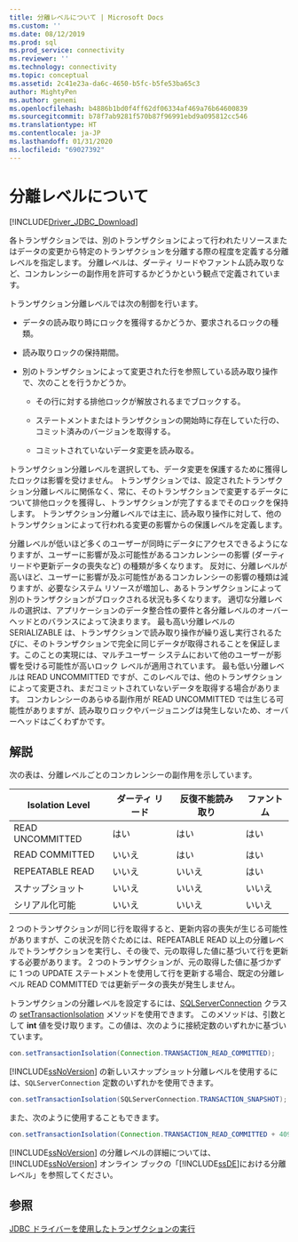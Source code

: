 ```yaml
---
title: 分離レベルについて | Microsoft Docs
ms.custom: ''
ms.date: 08/12/2019
ms.prod: sql
ms.prod_service: connectivity
ms.reviewer: ''
ms.technology: connectivity
ms.topic: conceptual
ms.assetid: 2c41e23a-da6c-4650-b5fc-b5fe53ba65c3
author: MightyPen
ms.author: genemi
ms.openlocfilehash: b4886b1bd0f4ff62df06334af469a76b64600839
ms.sourcegitcommit: b78f7ab9281f570b87f96991ebd9a095812cc546
ms.translationtype: HT
ms.contentlocale: ja-JP
ms.lasthandoff: 01/31/2020
ms.locfileid: "69027392"
---
```

# <a name="understanding-isolation-levels"></a>分離レベルについて

[!INCLUDE[Driver_JDBC_Download](../../includes/driver_jdbc_download.md)]

各トランザクションでは、別のトランザクションによって行われたリソースまたはデータの変更から特定のトランザクションを分離する際の程度を定義する分離レベルを指定します。 分離レベルは、ダーティ リードやファントム読み取りなど、コンカレンシーの副作用を許可するかどうかという観点で定義されています。  
  
トランザクション分離レベルでは次の制御を行います。  
  
- データの読み取り時にロックを獲得するかどうか、要求されるロックの種類。  
  
- 読み取りロックの保持期間。  
  
- 別のトランザクションによって変更された行を参照している読み取り操作で、次のことを行うかどうか。  
  
  - その行に対する排他ロックが解放されるまでブロックする。  
  
  - ステートメントまたはトランザクションの開始時に存在していた行の、コミット済みのバージョンを取得する。  
  
  - コミットされていないデータ変更を読み取る。  

トランザクション分離レベルを選択しても、データ変更を保護するために獲得したロックは影響を受けません。 トランザクションでは、設定されたトランザクション分離レベルに関係なく、常に、そのトランザクションで変更するデータについて排他ロックを獲得し、トランザクションが完了するまでそのロックを保持します。 トランザクション分離レベルでは主に、読み取り操作に対して、他のトランザクションによって行われる変更の影響からの保護レベルを定義します。  
  
分離レベルが低いほど多くのユーザーが同時にデータにアクセスできるようになりますが、ユーザーに影響が及ぶ可能性があるコンカレンシーの影響 (ダーティ リードや更新データの喪失など) の種類が多くなります。 反対に、分離レベルが高いほど、ユーザーに影響が及ぶ可能性があるコンカレンシーの影響の種類は減りますが、必要なシステム リソースが増加し、あるトランザクションによって別のトランザクションがブロックされる状況も多くなります。 適切な分離レベルの選択は、アプリケーションのデータ整合性の要件と各分離レベルのオーバーヘッドとのバランスによって決まります。 最も高い分離レベルの SERIALIZABLE は、トランザクションで読み取り操作が繰り返し実行されるたびに、そのトランザクションで完全に同じデータが取得されることを保証します。このことの実現には、マルチユーザー システムにおいて他のユーザーが影響を受ける可能性が高いロック レベルが適用されています。 最も低い分離レベルは READ UNCOMMITTED ですが、このレベルでは、他のトランザクションによって変更され、まだコミットされていないデータを取得する場合があります。 コンカレンシーのあらゆる副作用が READ UNCOMMITTED では生じる可能性がありますが、読み取りロックやバージョニングは発生しないため、オーバーヘッドはごくわずかです。  

## <a name="remarks"></a>解説

 次の表は、分離レベルごとのコンカレンシーの副作用を示しています。  
  
| Isolation Level  | ダーティ リード | 反復不能読み取り | ファントム |
| ---------------- | ---------- | ------------------- | ------- |
| READ UNCOMMITTED | はい        | はい                 | はい     |
| READ COMMITTED   | いいえ         | はい                 | はい     |
| REPEATABLE READ  | いいえ         | いいえ                  | はい     |
| スナップショット         | いいえ         | いいえ                  | いいえ      |
| シリアル化可能     | いいえ         | いいえ                  | いいえ      |
  
2 つのトランザクションが同じ行を取得すると、更新内容の喪失が生じる可能性がありますが、この状況を防ぐためには、REPEATABLE READ 以上の分離レベルでトランザクションを実行し、その後で、元の取得した値に基づいて行を更新する必要があります。 2 つのトランザクションが、元の取得した値に基づかずに 1 つの UPDATE ステートメントを使用して行を更新する場合、既定の分離レベル READ COMMITTED では更新データの喪失が発生しません。  

トランザクションの分離レベルを設定するには、[SQLServerConnection](../../connect/jdbc/reference/sqlserverconnection-class.md) クラスの [setTransactionIsolation](../../connect/jdbc/reference/settransactionisolation-method-sqlserverconnection.md) メソッドを使用できます。 このメソッドは、引数として **int** 値を受け取ります。この値は、次のように接続定数のいずれかに基づいています。  

```java
con.setTransactionIsolation(Connection.TRANSACTION_READ_COMMITTED);  
```

[!INCLUDE[ssNoVersion](../../includes/ssnoversion-md.md)] の新しいスナップショット分離レベルを使用するには、`SQLServerConnection` 定数のいずれかを使用できます。  

```java
con.setTransactionIsolation(SQLServerConnection.TRANSACTION_SNAPSHOT);  
```

また、次のように使用することもできます。  

```java
con.setTransactionIsolation(Connection.TRANSACTION_READ_COMMITTED + 4094);  
```

[!INCLUDE[ssNoVersion](../../includes/ssnoversion-md.md)] の分離レベルの詳細については、[!INCLUDE[ssNoVersion](../../includes/ssnoversion-md.md)] オンライン ブックの「[!INCLUDE[ssDE](../../includes/ssde_md.md)]における分離レベル」を参照してください。  

## <a name="see-also"></a>参照

[JDBC ドライバーを使用したトランザクションの実行](../../connect/jdbc/performing-transactions-with-the-jdbc-driver.md)  
